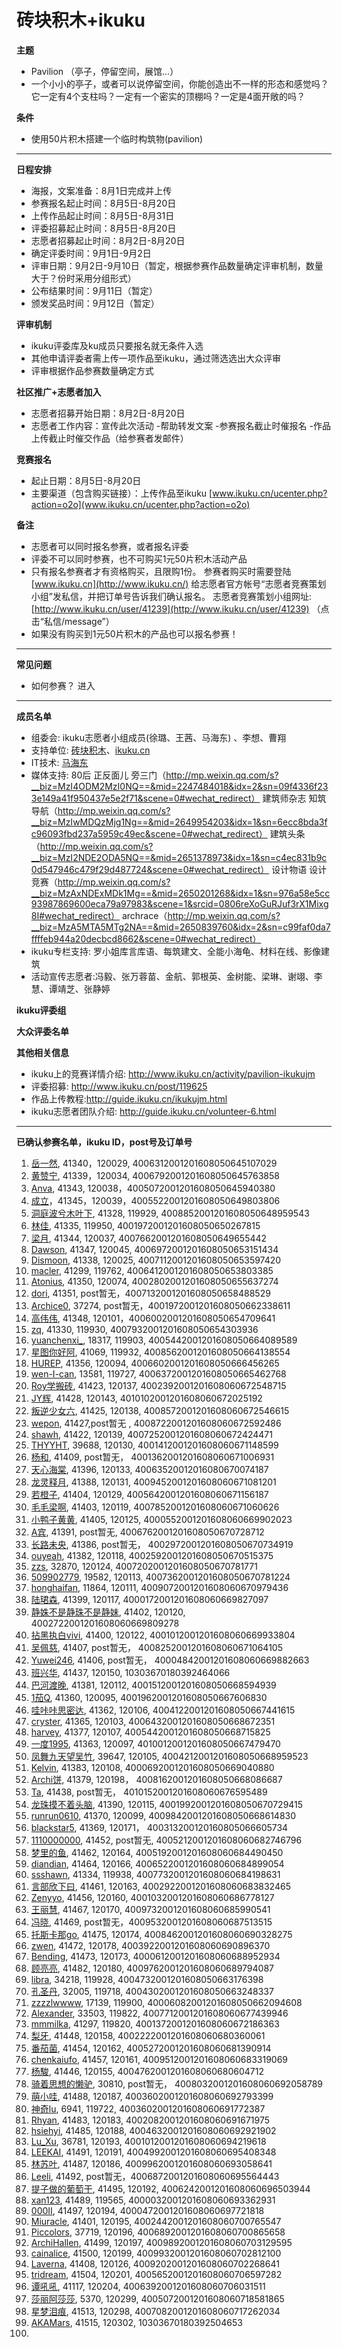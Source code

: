 # 砖块积木+ikuku

**主题**    

* Pavilion （亭子，停留空间，展馆…）  
* 一个小小的亭子，或者可以说停留空间，你能创造出不一样的形态和感觉吗？它一定有4个支柱吗？一定有一个密实的顶棚吗？一定是4面开敞的吗？  

**条件**  
* 使用50片积木搭建一个临时构筑物(pavilion)  

----

**日程安排**
* 海报，文案准备：8月1日完成并上传
* 参赛报名起止时间：8月5日-8月20日
* 上传作品起止时间：8月5日-8月31日
* 评委招募起止时间：8月5日-8月20日
* 志愿者招募起止时间：8月2日-8月20日
* 确定评委时间：9月1日-9月2日
* 评审日期：9月2日-9月10日（暂定，根据参赛作品数量确定评审机制，数量大于？份时采用分组形式）
* 公布结果时间：9月11日（暂定）
* 颁发奖品时间：9月12日（暂定）

**评审机制**  
* ikuku评委库及ku成员只要报名就无条件入选
* 其他申请评委者需上传一项作品至ikuku，通过筛选选出大众评审
* 评审根据作品参赛数量确定方式

**社区推广+志愿者加入**  
* 志愿者招募开始日期：8月2日-8月20日
* 志愿者工作内容：宣传此次活动
                 -帮助转发文案
                 -参赛报名截止时催报名
                 -作品上传截止时催交作品（给参赛者发邮件）

**竞赛报名**  
* 起止日期：8月5日-8月20日
* 主要渠道（包含购买链接）：上传作品至ikuku [www.ikuku.cn/ucenter.php?action=o2o](www.ikuku.cn/ucenter.php?action=o2o)

**备注**
* 志愿者可以同时报名参赛，或者报名评委
* 评委不可以同时参赛，也不可购买1元50片积木活动产品
* 只有报名参赛者才有资格购买，且限购1份。
  参赛者购买时需要登陆 [www.ikuku.cn](http://www.ikuku.cn/) 给志愿者官方帐号“志愿者竞赛策划小组”发私信，并把订单号告诉我们确认报名。 
  志愿者竞赛策划小组网址: [http://www.ikuku.cn/user/41239](http://www.ikuku.cn/user/41239) （点击“私信/message”）         
* 如果没有购买到1元50片积木的产品也可以报名参赛！

----

**常见问题**
* 如何参赛？
  进入
----

**成员名单**   

* 组委会: ikuku志愿者小组成员(徐璐、王茜、马海东) 、李想、曹翔
* 支持单位: [砖块积木](http://www.ikuku.cn/user/18326)、[ikuku.cn](http://www.ikuku.cn)    
* IT技术: [马海东](http://www.ikuku.cn/user/1510)  
* 媒体支持: 80后 
            正反面儿
            旁三门（http://mp.weixin.qq.com/s?__biz=MzI4ODM2MzI0NQ==&mid=2247484018&idx=2&sn=09f4336f233e149a41f950437e5e2f71&scene=0#wechat_redirect）
            建筑师杂志 
            知筑导航（http://mp.weixin.qq.com/s?__biz=MzIwMDQzMjg1Ng==&mid=2649954203&idx=1&sn=6ecc8bda3fc96093fbd237a5959c49ec&scene=0#wechat_redirect）
            建筑头条（http://mp.weixin.qq.com/s?__biz=MzI2NDE2ODA5NQ==&mid=2651378973&idx=1&sn=c4ec831b9c0d547946c479f29d487724&scene=0#wechat_redirect）
            设计物语
            设计竞赛（http://mp.weixin.qq.com/s?__biz=MzAxNDExMDk1Mg==&mid=2650201268&idx=1&sn=976a58e5cc93987869600eca79a97983&scene=1&srcid=0806reXoGuRJuf3rX1Mixg8I#wechat_redirect）
            archrace（http://mp.weixin.qq.com/s?__biz=MzA5MTA5MTg2NA==&mid=2650839760&idx=2&sn=c99faf0da7ffffeb944a20decbcd8662&scene=0#wechat_redirect）
* ikuku专栏支持: 罗小姐库言库语、每筑建文、全能小海龟、材料在线、影像建筑
* 活动宣传志愿者:冯毅、张万蓉苗、金航、郭根英、金树能、梁琳、谢翊、李慧、谭靖芝、张静婷

**ikuku评委组**


**大众评委名单**


**其他相关信息**  

* ikuku上的竞赛详情介绍:  http://www.ikuku.cn/activity/pavilion-ikukujm  
* 评委招募: http://www.ikuku.cn/post/119625  
* 作品上传教程:http://guide.ikuku.cn/ikukujm.html   
* ikuku志愿者团队介绍: http://guide.ikuku.cn/volunteer-6.html 

----

**已确认参赛名单，ikuku ID，post号及订单号**

1. [岳一然](http://www.ikuku.cn/user/41340), 41340，120029, 4006312001201608050645107029
2. [黄赞宁](http://www.ikuku.cn/user/41339), 41339，120034, 4006792001201608050645763858
3. [Anva](http://www.ikuku.cn/user/41343), 41343, 120038，4005072001201608050645940380
4. [成立](http://www.ikuku.cn/user/41345)，41345，120039，4005522001201608050649803806
5. [洞庭波兮木叶下](http://www.ikuku.cn/user/41328), 41328, 119929, 4008852001201608050648959543
6. [林佳](http://www.ikuku.cn/user/41335), 41335, 119950, 4001972001201608050650267815
7. [梁月](http://www.ikuku.cn/user/41344), 41344, 120037, 4007662001201608050649655442
8. [Dawson](http://www.ikuku.cn/user/41347), 41347, 120045, 4006972001201608050653151434
9. [Dismoon](http://www.ikuku.cn/user/41338), 41338, 120025, 4007112001201608050653597420
10. [macler](http://www.ikuku.cn/user/41299), 41299, 119762, 4006412001201608050653803385
11. [Atonius](http://www.ikuku.cn/user/41350), 41350, 120074, 4002802001201608050655637274
12. [dori](http://www.ikuku.cn/user/41351), 41351, post暂无，4007132001201608050658488529
13. [Archice0](http://www.ikuku.cn/user/37274), 37274, post暂无，4001972001201608050662338611
14. [高伟伟](http://www.ikuku.cn/user/41348), 41348, 120101，4006002001201608050654709641
15. [zq](http://www.ikuku.cn/user/41330), 41330, 119930, 4007932001201608050654303936
16. [yuanchenxi_](http://www.ikuku.cn/user/18317), 18317, 119903, 4005442001201608050664089589
17. [星图你好阿](http://www.ikuku.cn/user/41069), 41069, 119932, 4008562001201608050664138554
18. [HUREP](http://www.ikuku.cn/user/41356), 41356, 120094, 4006602001201608050666456265
19. [wen-I-can](http://www.ikuku.cn/user/13581), 13581, 119727, 4006372001201608050665462768
20. [Roy学搬砖](http://www.ikuku.cn/user/41423), 41423, 120137, 4002392001201608060672548715
21. [JY辉](http://www.ikuku.cn/user/41428), 41428, 120143, 4010102001201608060672025192
22. [叛逆少女六](http://www.ikuku.cn/user/41425), 41425, 120138, 4008572001201608060672546615
23. [wepon](http://www.ikuku.cn/user/41427), 41427,post暂无 , 4008722001201608060672592486
24. [shawh](http://www.ikuku.cn/user/41422), 41422, 120139, 4007252001201608060672424471
25. [THYYHT](http://www.ikuku.cn/user/39688), 39688, 120130, 4001412001201608060671148599
26. [杨和](http://www.ikuku.cn/user/41409), 41409, post暂无， 4001362001201608060671006931
27. [天心海棠](http://www.ikuku.cn/user/41396), 41396, 120133, 40063520012016080670074187
28. [龙灵释月](http://www.ikuku.cn/user/41388), 41388, 120131, 4009452001201608060671081201
29. [若橙子](http://www.ikuku.cn/user/41408), 41404, 120129, 4005642001201608060671156187
30. [毛毛梁啊](http://www.ikuku.cn/user/41403), 41403, 120119, 4007852001201608060671060626
31. [小鸭子黄黄](http://www.ikuku.cn/user/41405), 41405, 120125, 4000552001201608060669902023
32. [A宾](http://www.ikuku.cn/user/41391), 41391, post暂无,  4006762001201608050670728712
33. [长路未央](http://www.ikuku.cn/user/41386), 41386, post暂无， 4002972001201608050670734919
34. [ouyeah](http://www.ikuku.cn/user/41382), 41382, 120118, 4002592001201608050670515375
35. [zzs](http://www.ikuku.cn/user/32870), 32870, 120124, 4007202001201608050670781771
36. [509902779](http://www.ikuku.cn/user/19582), 19582, 120113, 4007362001201608050670781224
37. [honghaifan](http://www.ikuku.cn/user/11864), 11864, 120111, 4009072001201608060670979436
38. [陆珺森](http://www.ikuku.cn/user/41399), 41399, 120117, 4000172001201608060669827097
39. [静姝不是静珠不是静妹](http://www.ikuku.cn/user/41402), 41402, 120120, 4002722001201608060669809278
40. [拈黑执白vivi](http://www.ikuku.cn/user/41400), 41400, 120122, 4001012001201608060669933804
41. [吴佩慈](http://www.ikuku.cn/user/41407), 41407, post暂无， 4008252001201608060671064105
42. [Yuwei246](http://www.ikuku.cn/user/41406), 41406, post暂无， 40004842001201608060669882663
43. [班兴华](http://www.ikuku.cn/user/41437), 41437, 120150, 10303670180392464066
44. [巴河渡晚](http://www.ikuku.cn/user/41381), 41381, 120112, 4001512001201608050668594939
45. [1茄Q](http://www.ikuku.cn/user/41360), 41360, 120095, 4001962001201608050667606830
46. [哇咔咔思密达](http://www.ikuku.cn/user/41362), 41362, 120106, 4004122001201608050667441615
47. [cryster](http://www.ikuku.cn/user/41365), 41365, 120103, 4006432001201608050668672351
48. [harvey](http://www.ikuku.cn/user/41377), 41377, 120107, 4005442001201608050668715825
49. [一度1995](http://www.ikuku.cn/user/41363), 41363, 120097, 4010012001201608050667479470
50. [凤舞九天望吴竹](http://www.ikuku.cn/user/39647), 39647, 120105, 4004212001201608050668959523
51. [Kelvin](http://www.ikuku.cn/user/41383), 41383, 120108, 4000692001201608050669040880
52. [Archi饼](http://www.ikuku.cn/user/41379), 41379, 120198， 4008162001201608050668086687
53. [Ta](http://www.ikuku.cn/user/41438), 41438, post暂无， 4010152001201608060676595489
54. [龙珠摸不着头脑](http://www.ikuku.cn/user/41390), 41390, 120115, 4001992001201608050670729415
55. [runrun0610](http://www.ikuku.cn/user/41370), 41370, 120099, 4009842001201608050668614830
56. [blackstar5](http://www.ikuku.cn/user/41369), 41369, 120171， 400313200120160805066605734
57. [1110000000](http://www.ikuku.cn/user/41452), 41452, post暂无, 4005212001201608060682746796
58. [梦里的鱼](http://www.ikuku.cn/user/41462), 41462, 120164, 4005192001201608060684490450
59. [diandian](http://www.ikuku.cn/user/41464), 41464, 120166, 4006522001201608060684899054
60. [ssshawn](http://www.ikuku.cn/user/41334), 41334, 119938, 4007732001201608060684198631
61. [言部欣下曰](http://www.ikuku.cn/user/41461), 41461, 120163, 4002922001201608060683832465
62. [Zenyyo](http://www.ikuku.cn/user/41456), 41456, 120160, 4001032001201608060686778127
63. [王丽慧](http://www.ikuku.cn/user/41467), 41467, 120170, 4009732001201608060685990541
64. [冯晓](http://www.ikuku.cn/user/41469), 41469, post暂无，4009532001201608060687513515
65. [托斯卡那go](http://www.ikuku.cn/user/41475), 41475, 120174, 4008462001201608060690328275
66. [zwen](http://www.ikuku.cn/user/41472), 41472, 120178, 4003922001201608060690896370
67. [Bending](http://www.ikuku.cn/user/41473), 41473, 120173, 4000612001201608060688952934
68. [顾亮亮](http://www.ikuku.cn/user/41482), 41482, 120180, 4009762001201608060689794087
69. [libra](http://www.ikuku.cn/user/34218), 34218, 119928, 4004732001201608050663176398
70. [孔圣丹](http://www.ikuku.cn/user/32205), 32005, 119718, 4004302001201608050663248337
71. [zzzzlwwww](http://www.ikuku.cn/user/17139), 17139, 119900, 40006082001201608050662094608
72. [Alexander](http://www.ikuku.cn/user/33503), 33503, 119822, 4007712001201608060677439946
73. [mmmilka](http://www.ikuku.cn/user/41297), 41297, 119820, 4001372001201608060672186363
74. [梨牙](http://www.ikuku.cn/user/41448), 41448, 120158, 4002222001201608060680360061
75. [番茄菌](http://www.ikuku.cn/user/41454), 41454, 120162, 4005272001201608060681390914
76. [chenkaiufo](http://www.ikuku.cn/user/41457), 41457, 120161, 4009512001201608060683319069
77. [杨駿](http://www.ikuku.cn/user/41446), 41446, 120155, 4004762001201608060680604712
78. [骑着思想的懒驴](http://www.ikuku.cn/user/30810), 30810, post暂无， 4008032001201608060692058789
79. [萌小哇](http://www.ikuku.cn/user/41488), 41488, 120187, 4003602001201608060692793399
80. [神奇lu](http://www.ikuku.cn/user/6941), 6941,  119722,  4003602001201608060691772387
81. [Rhyan](http://www.ikuku.cn/user/41483), 41483,  120183,  4002082001201608060691671975
82. [hsiehyi](http://www.ikuku.cn/user/41485),  41485,  120188,  4004632001201608060692921902
83. [Lu_Xu](http://www.ikuku.cn/user/36781), 36781, 120193, 4001012001201608060694219618
84. [LEEKAI](http://www.ikuku.cn/user/41491), 41491, 120191, 4004992001201608060695408348
85. [林苏叶](http://www.ikuku.cn/user/41487), 41487, 120186, 4009962001201608060693058641
86. [Leeli](http://www.ikuku.cn/user/41492), 41492, post暂无，4006872001201608060695564443
87. [提子做的葡萄干](http://www.ikuku.cn/user/41495), 41495, 120192, 4006242001201608060696503944
88. [xan123](http://www.ikuku.cn/user/41489), 41489, 119565, 4000032001201608060693362931 
89. [000II](http://www.ikuku.cn/user/41497), 41497, 120194,  4000472001201608060697721818
90. [Miuracle](http://www.ikuku.cn/user/41497), 41401, 120195,  4002442001201608060700765547 
91. [Piccolors](http://www.ikuku.cn/user/37719), 37719, 120196,  4006892001201608060700865658  
92. [ArchiHallen](http://www.ikuku.cn/user/41499), 41499, 120197,  4009892001201608060703129595 
93. [cainalice](http://www.ikuku.cn/user/41500), 41500, 120199,  4009932001201608060702812100 
94. [Laverna](http://www.ikuku.cn/user/41408), 41408, 120126,  4009202001201608060702268641 
95. [tridream](http://www.ikuku.cn/user/41504), 41504, 120201,  4005652001201608060706597282 
96. [谭吼吼](http://www.ikuku.cn/user/41117), 41117, 120204,  4006392001201608060706031511 
97. [莎丽阿莎莎](http://www.ikuku.cn/user/5370), 5370, 120299,  4005072001201608060718581865 
98. [星梦泪痕](http://www.ikuku.cn/user/41513), 41513, 120298,  4007082001201608060717262034 
99. [AKAMars](http://www.ikuku.cn/user/41515), 41515, 120302,  10303670180392504653 
100. 
